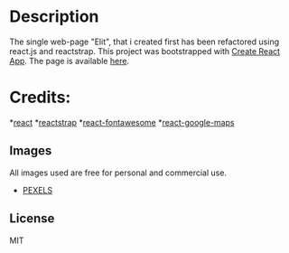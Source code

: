 # Description

The single web-page "Elit", that i created first has been refactored using react.js and reactstrap. This project was bootstrapped with [Create React App](https://github.com/facebookincubator/create-react-app). The page is available [here](https://nagiatzi.github.io/reactElite/).

# Credits:
*[react](https://reactjs.org/)
*[reactstrap](http://reactstrap.github.io/)
*[react-fontawesome](https://www.npmjs.com/package/react-fontawesome)
*[react-google-maps](https://github.com/tomchentw/react-google-maps)

## Images

All images used are free for personal and commercial use.
 * [PEXELS](https://www.pexels.com/)

License
----
MIT
